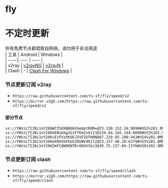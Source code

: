 # fly
# 不定时更新
所有免费节点都爬取自网络，请勿用于非法用途  
|  工具  | Android  | Windows  |  
|  ----  | ----   | ----  |  
| v2ray  | [v2rayNG](https://github.com/2dust/v2rayNG/releases) | [v2rayN](https://github.com/2dust/v2rayN/releases) |  
| Clash  | - | [Clash For Windows](https://github.com/2dust/clashN/releases) | 
  
### 节点更新订阅  v2ray
- `https://raw.githubusercontent.com/ts-sf/fly/speed/v2`  
- `https://mirror.v2gh.com/https://raw.githubusercontent.com/ts-sf/fly/speed/v2`  

#### 部分节点  
``` 
ss://YWVzLTI1Ni1nY206WTZSOXBBdHZ4eHptR0M=@23.150.152.24:9090#US2%201.9MB%2Fs
ss://YWVzLTI1Ni1nY206UENubkg2U1FTbmZvUzI3@139.64.165.144:8090#US3%201.9MB%2Fs
ss://YWVzLTI1Ni1nY206cEtFVzhKUEJ5VFZUTHRN@67.220.95.100:443#US4%202.0MB%2Fs
ss://YWVzLTI1Ni1nY206ekROVmVkUkZQUWV4Rzl2@23.157.40.20:6379#US5%201.8MB%2Fs
ss://YWVzLTI1Ni1nY206ZmFCQW9ENTRrODdVSkc3@38.75.137.66:2376#US6%201.9MB%2Fs
```
### 节点更新订阅  clash
- `https://raw.githubusercontent.com/ts-sf/fly/speed/clash`  
- `https://mirror.v2gh.com/https://raw.githubusercontent.com/ts-sf/fly/speed/clash`  


